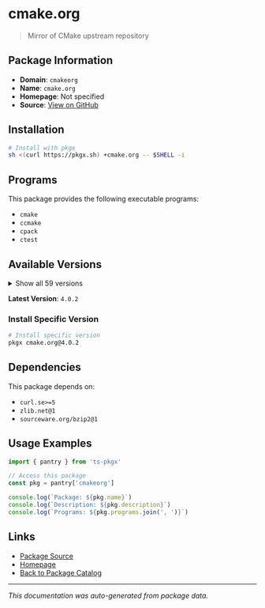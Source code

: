 # cmake.org

> Mirror of CMake upstream repository

## Package Information

- **Domain**: `cmakeorg`
- **Name**: `cmake.org`
- **Homepage**: Not specified
- **Source**: [View on GitHub](https://github.com/pkgxdev/pantry/tree/main/projects/cmake.org/package.yml)

## Installation

```bash
# Install with pkgx
sh <(curl https://pkgx.sh) +cmake.org -- $SHELL -i
```

## Programs

This package provides the following executable programs:

- `cmake`
- `ccmake`
- `cpack`
- `ctest`

## Available Versions

<details>
<summary>Show all 59 versions</summary>

- `4.0.2`, `4.0.1`, `4.0.0`, `3.31.7`, `3.31.6`
- `3.31.5`, `3.31.4`, `3.31.3`, `3.31.2`, `3.31.1`
- `3.31.0`, `3.30.8`, `3.30.7`, `3.30.6`, `3.30.5`
- `3.30.4`, `3.30.3`, `3.30.2`, `3.30.1`, `3.30.0`
- `3.29.9`, `3.29.8`, `3.29.7`, `3.29.6`, `3.29.5`
- `3.29.4`, `3.29.3`, `3.29.2`, `3.29.1`, `3.29.0`
- `3.28.6`, `3.28.5`, `3.28.4`, `3.28.3`, `3.28.2`
- `3.28.1`, `3.28.0`, `3.27.9`, `3.27.8`, `3.27.7`
- `3.27.6`, `3.27.5`, `3.27.4`, `3.27.3`, `3.27.2`
- `3.27.1`, `3.27.0`, `3.26.6`, `3.26.5`, `3.26.4`
- `3.26.3`, `3.26.2`, `3.26.1`, `3.26.0`, `3.25.3`
- `3.25.2`, `3.25.1`, `3.24.4`, `3.24.2`

</details>

**Latest Version**: `4.0.2`

### Install Specific Version

```bash
# Install specific version
pkgx cmake.org@4.0.2
```

## Dependencies

This package depends on:

- `curl.se>=5`
- `zlib.net@1`
- `sourceware.org/bzip2@1`

## Usage Examples

```typescript
import { pantry } from 'ts-pkgx'

// Access this package
const pkg = pantry['cmakeorg']

console.log(`Package: ${pkg.name}`)
console.log(`Description: ${pkg.description}`)
console.log(`Programs: ${pkg.programs.join(', ')}`)
```

## Links

- [Package Source](https://github.com/pkgxdev/pantry/tree/main/projects/cmake.org/package.yml)
- [Homepage](#)
- [Back to Package Catalog](../package-catalog.md)

---

*This documentation was auto-generated from package data.*
